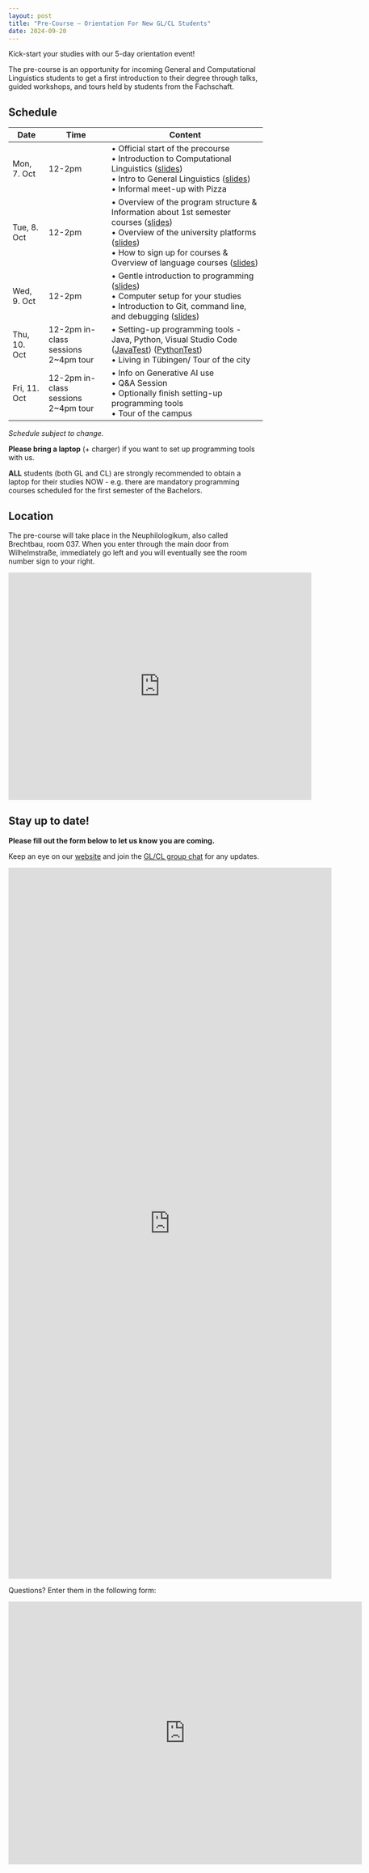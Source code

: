 ```yaml
---
layout: post
title: "Pre-Course — Orientation For New GL/CL Students"
date: 2024-09-20
---
```


Kick-start your studies with our 5-day orientation event!

The pre-course is an opportunity for incoming General and Computational Linguistics students to get a first introduction to their degree through talks, guided workshops, and tours held by students from the Fachschaft.

## Schedule

| Date         | Time   | Content                                                                                                                                                                                |
|--------------|--------|----------------------------------------------------------------------------------------------------------------------------------------------------------------------------------------|
| Mon, 7. Oct  | 12-2pm | • Official start of the precourse <br> • Introduction to Computational Linguistics ([slides](/files/precourse2024/hyunjoo_introToCL.pdf)) <br> • Intro to General Linguistics ([slides](/files/precourse2024/John_IntroGen.pdf)) <br>• Informal meet-up with Pizza                               |
| Tue, 8. Oct  | 12-2pm | • Overview of the program structure & Information about 1st semester courses ([slides](/files/precourse2024/Erik_ProgramStructure.pdf)) <br>• Overview of the university platforms ([slides](/files/precourse2024/Erik_UniversityPlatforms.pdf))<br>• How to sign up for courses & Overview of language courses ([slides](/files/precourse2024/Erik_CoursesSignup.pdf)) |
| Wed, 9. Oct  | 12-2pm| • Gentle introduction to programming ([slides](/files/precourse2024/Erik_IntroToProgramming.pdf))<br>• Computer setup for your studies<br>• Introduction to Git, command line, and debugging ([slides](/files/precourse2024/John_IntroGit.pdf))                             |
| Thu, 10. Oct | 12-2pm in-class sessions <br> 2~4pm tour | • Setting-up programming tools - Java, Python, Visual Studio Code ([JavaTest](https://fs-linguistics.github.io/files/precourse/JavaTest.java)) ([PythonTest](https://fs-linguistics.github.io/files/precourse/PythonTest.py))<br>• Living in Tübingen/ Tour of the city                                                                           |
| Fri, 11. Oct | 12-2pm  in-class sessions <br> 2~4pm tour | • Info on Generative AI use <br>• Q&A Session<br>• Optionally finish setting-up programming tools <br>• Tour of the campus                                                    |

_Schedule subject to change._


**Please bring a laptop** (+ charger) if you want to set up programming tools with us.

**ALL** students (both GL and CL) are strongly recommended to obtain a laptop for their studies NOW - e.g. there are mandatory programming courses scheduled for the first semester of the Bachelors.

## Location

The pre-course will take place in the Neuphilologikum, also called Brechtbau, room 037. When you enter through the main door from Wilhelmstraße, immediately go left and you will eventually see the room number sign to your right.

<iframe src="https://www.google.com/maps/embed?pb=!1m18!1m12!1m3!1d660.5812052738692!2d9.062735469709535!3d48.52700648637499!2m3!1f0!2f0!3f0!3m2!1i1024!2i768!4f13.1!3m3!1m2!1s0x4799e5320a8e5749%3A0x4ac6e5f6d7452cc6!2sNeuphilologikum%20(Brechtbau)%2C%20Wilhelmstra%C3%9Fe%2050%2C%2072074%20T%C3%BCbingen!5e0!3m2!1sen!2sde!4v1727208435216!5m2!1sen!2sde" width="600" height="450" style="border:0;" allowfullscreen="" loading="lazy" referrerpolicy="no-referrer-when-downgrade"></iframe>

## Stay up to date!

**Please fill out the form below to let us know you are coming.**

Keep an eye on our [website](https://fs-linguistics.github.io/) and join the [GL/CL group chat](https://chat.whatsapp.com/BYuZ63pdNmG5tEo6td9ilP) for any updates.

<iframe src="https://docs.google.com/forms/d/e/1FAIpQLScuxKhZh3y9pNZkii-BP6WK_tGG27O04961I8Fi0UWD0IWgtA/viewform?embedded=true" width="640" height="1407" frameborder="0" marginheight="0" marginwidth="0">Loading…</iframe>

Questions? Enter them in the following form:

<iframe src="https://docs.google.com/forms/d/e/1FAIpQLSdUxHSBFObUDHCDgnhAkTQNbDBrUYDB3gQ8Zm5GRUUEZ_6OpA/viewform?embedded=true" width="700" height="520" frameborder="0" marginheight="0" marginwidth="0">Loading…</iframe>
